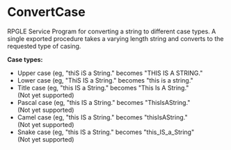 # ConvertCase
RPGLE Service Program for converting a string to different case types. A single exported procedure takes a varying length string and converts to the requested type of casing.

<b>Case types:</b>
<ul>
  <li>Upper case (eg, "thiS iS a String." becomes "THIS IS A STRING."</li>
  <li>Lower case (eg, "ThiS IS a String." becomes "this is a string."</li>
  <li>Title case (eg, "this IS a String." becomes "This Is A String."</li> (Not yet supported)
  <li>Pascal case (eg, "this IS a String." becomes "ThisIsAString."</li> (Not yet supported)
  <li>Camel case (eg, "this IS a String." becomes "thisIsAString."</li> (Not yet supported)
  <li>Snake case (eg, "this IS a String." becomes "this_IS_a_String"</li> (Not yet supported)
</ul>

